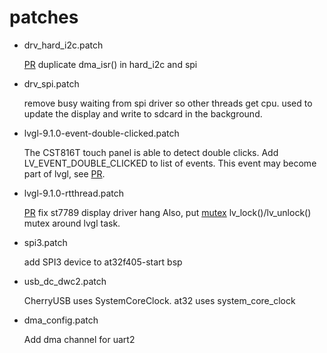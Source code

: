 # patches

- drv_hard_i2c.patch

    [PR](https://github.com/RT-Thread/rt-thread/pull/9335) duplicate dma_isr() in hard_i2c and spi

- drv_spi.patch

    remove busy waiting from spi driver so other threads get cpu.
    used to update the display and write to sdcard in the background.

- lvgl-9.1.0-event-double-clicked.patch

    The CST816T touch panel is able to detect double clicks. Add LV_EVENT_DOUBLE_CLICKED to list of events.  This event may become part of lvgl, see [PR](https://githubissues.com/lvgl/lvgl/5351).
    
- lvgl-9.1.0-rtthread.patch

    [PR](https://github.com/lvgl/lvgl/pull/6667) fix st7789 display driver hang
    Also, put [mutex](https://docs.lvgl.io/master/porting/os.html) lv_lock()/lv_unlock() mutex around lvgl task. 
    
- spi3.patch

    add SPI3 device to at32f405-start bsp

- usb_dc_dwc2.patch

    CherryUSB uses SystemCoreClock. at32 uses system_core_clock

- dma_config.patch

    Add dma channel for uart2

